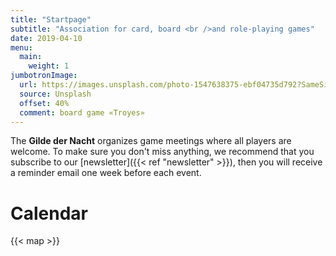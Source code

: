 ```yaml
---
title: "Startpage"
subtitle: "Association for card, board <br />and role-playing games"
date: 2019-04-10
menu:
  main:
    weight: 1
jumbotronImage:
  url: https://images.unsplash.com/photo-1547638375-ebf04735d792?SameSite=None
  source: Unsplash
  offset: 40%
  comment: board game «Troyes»
---
```


The **Gilde der Nacht** organizes game meetings where all players are welcome. To make sure you don't miss anything, we recommend that you subscribe to our [newsletter]({{< ref "newsletter" >}}), then you will receive a reminder email one week before each event.

# Calendar

<template id="calendar-i18n">
    <p data-id="day-0" data-text="Sunday">-</p>
    <p data-id="day-1" data-text="Monday">-</p>
    <p data-id="day-2" data-text="Tuesday">-</p>
    <p data-id="day-3" data-text="Wednesday">-</p>
    <p data-id="day-4" data-text="Thursday">-</p>
    <p data-id="day-5" data-text="Friday">-</p>
    <p data-id="day-6" data-text="Saturday">-</p>
    <p data-id="day-7" data-text="Sunday">-</p>
    <p data-id="month-1" data-text="January">-</p>
    <p data-id="month-2" data-text="February">-</p>
    <p data-id="month-3" data-text="March">-</p>
    <p data-id="month-4" data-text="April">-</p>
    <p data-id="month-5" data-text="May">-</p>
    <p data-id="month-6" data-text="June">-</p>
    <p data-id="month-7" data-text="July">-</p>
    <p data-id="month-8" data-text="August">-</p>
    <p data-id="month-9" data-text="September">-</p>
    <p data-id="month-10" data-text="October">-</p>
    <p data-id="month-11" data-text="November">-</p>
    <p data-id="month-12" data-text="December">-</p>
    <p data-id="hour" data-text="h">-</p>
</template>

<div class="c-calendar"></div>

<script src="/scripts/cal-model.js"></script>
<script src="/scripts/cal-view.js"></script>

{{< map >}}
